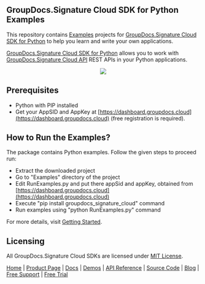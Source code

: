 ## GroupDocs.Signature Cloud SDK for Python Examples
This repository contains [Examples](Examples) projects for [GroupDocs.Signature Cloud SDK for Python](https://github.com/groupdocs-signature-cloud/groupdocs-signature-cloud-python) to help you learn and write your own applications.

[GroupDocs.Signature Cloud SDK for Python](https://products.groupdocs.cloud/signature/python) allows you to work with [GroupDocs.Signature Cloud API](https://products.groupdocs.cloud/signature) REST APIs in your Python applications.

<p align="center">
  <a title="Download complete GroupDocs.Signature Cloud SDK Python Example source code" href="https://github.com/groupdocs-signature-cloud/groupdocs-signature-cloud-python-samples/archive/master.zip">
	<img src="https://raw.github.com/AsposeExamples/java-examples-dashboard/master/images/downloadZip-Button-Large.png" />
  </a>
</p>

## Prerequisites

+ Python with PIP installed
+ Get your AppSID and AppKey at [https://dashboard.groupdocs.cloud](https://dashboard.groupdocs.cloud) (free registration is required).

## How to Run the Examples?

The package contains Python examples. Follow the given steps to proceed run:

* Extract the downloaded project
* Go to "Examples" directory of the project
* Edit RunExamples.py and put there appSid and appKey, obtained from [https://dashboard.groupdocs.cloud](https://dashboard.groupdocs.cloud)
* Execute "pip install groupdocs_signature_cloud" command
* Run examples using "python RunExamples.py" command

For more details, visit  [Getting Started](https://docs.groupdocs.cloud/signature/getting-started/).

## Licensing
All GroupDocs.Signature Cloud SDKs are licensed under [MIT License](LICENSE).

[Home](https://www.groupdocs.cloud/) | [Product Page](https://products.groupdocs.cloud/signature/python) | [Docs](https://docs.groupdocs.cloud/signature/) | [Demos](https://products.groupdocs.app/signature/family) | [API Reference](https://apireference.groupdocs.cloud/signature/) | [Source Code](https://github.com/groupdocs-signature-cloud/groupdocs-signature-cloud-python) | [Blog](https://blog.groupdocs.cloud/category/signature/) | [Free Support](https://forum.groupdocs.cloud/c/signature) | [Free Trial](https://purchase.groupdocs.cloud/trial)
